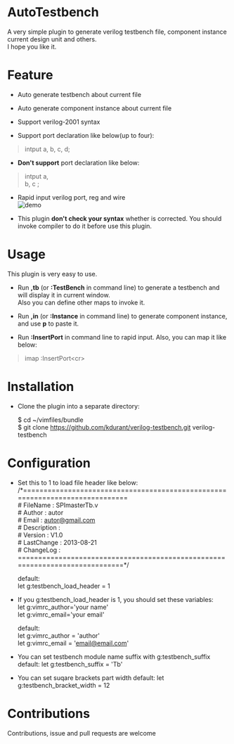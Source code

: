 # AutoTestbench  
A very simple plugin to generate verilog testbench file, component instance current design unit and others.   
I hope you like it.

# Feature  
* Auto generate testbench about current file  

* Auto generate component instance about current file

* Support verilog-2001 syntax

* Support port declaration like below(up to four):   
>intput      a, b, c, d;  

* **Don't support** port declaration like below:  
>intput      a,  
> b, c ;  

* Rapid input verilog port, reg and wire  
  ![demo](https://f.cloud.github.com/assets/2704364/1078773/9e416ede-1533-11e3-8a98-4f5ddfdf0dd6.gif)

* This plugin **don't check your syntax** whether is corrected. You should 
invoke compiler to do it before use this plugin.

# Usage
This plugin is very easy to use.  
* Run **,tb** (or **:TestBench** in command line) to generate a testbench and will display it in current window.  
Also you can define other maps to invoke it.  

* Run **,in** (or **:Instance** in command line) to generate component instance, and use **p** to paste it.  

* Run **:InsertPort** in command line to rapid input. Also, you can map it like below:  
> imap   <M-i>   :InsertPort<cr\>

# Installation  
* Clone the plugin into a separate directory:  

    $ cd ~/vimfiles/bundle    
    $ git clone https://github.com/kdurant/verilog-testbench.git  verilog-testbench    

# Configuration  
* Set this to 1 to load file header like below:  
    /\*=============================================================================  
    \# FileName    : SPImasterTb.v  
    \# Author      : autor  
    \# Email       : autor@gmail.com  
    \# Description :    
    \# Version     : V1.0  
    \# LastChange  : 2013-08-21  
    \# ChangeLog   :  
    \=============================================================================*/  
  
    default:  
    let g:testbench_load_header = 1  
* If you g:testbench_load_header is 1, you should set these variables:  
    let g:vimrc_author='your name'    
    let g:vimrc_email='your email'    

    default:  
    let g:vimrc_author = 'author'  
    let g:vimrc_email  = 'email@email.com'  
* You can set testbench module name suffix with g:testbench_suffix
    default:
    let g:testbench_suffix = 'Tb'

* You can set suqare brackets part width
    default:
    let g:testbench_bracket_width = 12

# Contributions
Contributions, issue and pull requests are welcome  
